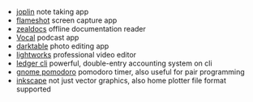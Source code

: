 * [joplin](https://github.com/laurent22/joplin) note taking app
* [flameshot](https://github.com/lupoDharkael/flameshot) screen capture app
* [zealdocs](https://zealdocs.org/) offline documentation reader
* [Vocal](https://vocalproject.net/) podcast app
* [darktable](https://www.darktable.org/) photo editing app
* [lightworks](https://www.lwks.com/) professional video editor
* [ledger cli](https://www.ledger-cli.org/) powerful, double-entry accounting system on cli
* [gnome pomodoro](http://gnomepomodoro.org/) pomodoro timer, also useful for pair programming
* [inkscape](https://inkscape.org) not just vector graphics, also home plotter file format supported
